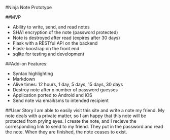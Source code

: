 #Ninja Note Prototype 


##MVP
* Ability to write, send, and read notes
* SHA1 encryption of the note (password protected)
* Note is destroyed after read (expires after 30 days)
* Flask with a RESTful API on the backend
* Flask-boostrap on the front end
* sqlite for testing and development

##Add-on Features:
* Syntax highlighting
* Markdown
* Alive times: 12 hours, 1 day, 5 days, 15 days, 30 days
* Destroy note after x number of password guesses
* Application ported to Android and iOS
* Send note via email/sms to intended recipient

##User Story
I am able to easily visit this site and write a note my friend. My note deals with a private matter, so I am happy that this note will be protected from prying eyes. I create the note, and I recieve the corresponding link to send to my friend. They put in the password and read the note. When they are finished, the note ceases to exist. 
